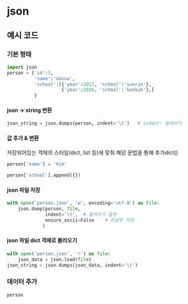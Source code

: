 # json

## 예시 코드

### 기본 형태

```python
import json
person = {'id':1,
          'name':'danna',
          'school':[{'year':2013, 'school':'sunrin'},
                    {'year':2016, 'school':'konkuk'},]
          }
```

#### json -> string 변환

```python
json_string = json.dumps(person, indent='\t')   # indent: 들여쓰기
```

#### 값 추가 & 변환

저장되어있는 객체의 스타일(dict, list 등)에 맞춰 해당 문법을 통해 추가dict()

```python
person['name'] = 'kim'
```

```python
person['school'].append({})
```

#### json 파일 저장

```python
with open('person.json', 'w', encoding='utf-8') as file:
    json.dump(person, file, 
              indent='\t',	# 들여쓰기 옵션
              ensure_ascii=False	# 한글로 저장
             )
```

#### json 파일 dict 객체로 불러오기

```python
with open('person.json', 'r') as file:
    json_data = json.load(file)
json_string = json.dumps(json_data, indent='\t')
```

### 데이터 추가

```python
person
```

